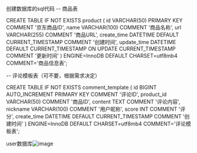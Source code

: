 创建数据库的sql代码
-- 商品表

CREATE TABLE IF NOT EXISTS product (
    id VARCHAR(50) PRIMARY KEY COMMENT '京东商品ID',
    name VARCHAR(100) COMMENT '商品名称',
    url VARCHAR(255) COMMENT '商品URL',
    create_time DATETIME DEFAULT CURRENT_TIMESTAMP COMMENT '创建时间',
    update_time DATETIME DEFAULT CURRENT_TIMESTAMP ON UPDATE CURRENT_TIMESTAMP COMMENT '更新时间'
) ENGINE=InnoDB DEFAULT CHARSET=utf8mb4 COMMENT='商品信息表';

-- 评论模板表（可不要，根据需求决定）

CREATE TABLE IF NOT EXISTS comment_template (
    id BIGINT AUTO_INCREMENT PRIMARY KEY COMMENT '评论ID',
    product_id VARCHAR(50) COMMENT '商品ID',
    content TEXT COMMENT '评论内容',
    nickname VARCHAR(100) COMMENT '用户昵称',
    score INT COMMENT '评分',
    create_time DATETIME DEFAULT CURRENT_TIMESTAMP COMMENT '创建时间'
) ENGINE=InnoDB DEFAULT CHARSET=utf8mb4 COMMENT='评论模板表';


user数据库![image](https://github.com/user-attachments/assets/d0731816-be36-494c-856e-84c15bda45a6)

